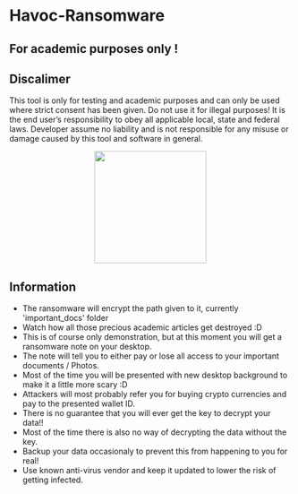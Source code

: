 # Havoc-Ransomware
## For academic purposes only !

## Discalimer 
This tool is only for testing and academic purposes and can only be used where strict consent has been given. 
Do not use it for illegal purposes! It is the end user’s responsibility to obey all applicable local, state and federal laws. 
Developer assume no liability and is not responsible for any misuse or damage caused by this tool and software in general.

<p align="center">
<img src="" width="200">
</p>

## Information

- The ransomware will encrypt the path given to it, currently 'important_docs' folder
- Watch how all those precious academic articles get destroyed :D
- This is of course only demonstration, but at this moment you will get a ransomware note on your desktop. 
- The note will tell you to either pay or lose all access to your important documents / Photos.
- Most of the time you will be presented with new desktop background to make it a little more scary :D
- Attackers will most probably refer you for buying crypto currencies and pay to the presented wallet ID.
- There is no guarantee that you will ever get the key to decrypt your data!!
- Most of the time there is also no way of decrypting the data without the key.
- Backup your data occasionaly to prevent this from happening to you for real!
- Use known anti-virus vendor and keep it updated to lower the risk of getting infected.
